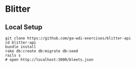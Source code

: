 # Blitter

## Local Setup

```
git clone https://github.com/ga-wdi-exercises/blitter-api
cd blitter-api
bundle install
rake db:create db:migrate db:seed
rails s
# open http://localhost:3000/bleets.json
```
